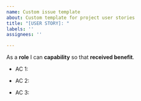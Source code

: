 ```yaml
---
name: Custom issue template
about: Custom template for project user stories
title: "[USER STORY]: "
labels: ''
assignees: ''

---
```


As a **role** I can **capability** so that **received benefit**.

* AC 1: 

* AC 2: 

* AC 3:
